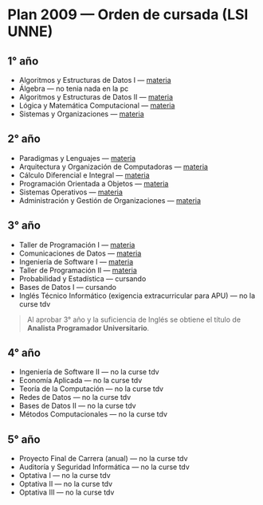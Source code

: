 # Plan 2009 — Orden de cursada (LSI UNNE)

## 1° año
- Algoritmos y Estructuras de Datos I — [materia](../Materias/Algoritmo%20y%20Estructura%20de%20datos%201/)
- Álgebra — no tenia nada en la pc
- Algoritmos y Estructuras de Datos II — [materia](../Materias/Algoritmo%20y%20Estructura%20de%20datos%202/)
- Lógica y Matemática Computacional — [materia](../Materias/Logica%20y%20Matematica%20Computacional/)
- Sistemas y Organizaciones — [materia](../Materias/Sistemas%20y%20Organizaciones/)

## 2° año
- Paradigmas y Lenguajes — [materia](../Materias/Paradigmas%20y%20Lenguajes/)
- Arquitectura y Organización de Computadoras — [materia](../Materias/Arquitectura%20de%20computadoras/)
- Cálculo Diferencial e Integral — [materia](../Materias/Calculo/)
- Programación Orientada a Objetos — [materia](../Materias/Programacion%20Orientada%20a%20Objetos/)
- Sistemas Operativos — [materia](../Materias/Sistemas%20Operativos/)
- Administración y Gestión de Organizaciones — [materia](../Materias/Administracion%20y%20Gestion%20de%20Organizaciones/)

## 3° año
- Taller de Programación I — [materia](../Materias/Taller%20de%20Programacion%201/)
- Comunicaciones de Datos — [materia](../Materias/Comunicacion%20de%20datos%201/)
- Ingeniería de Software I — [materia](../Materias/Ingenieria%20de%20Software%201/)
- Taller de Programación II — [materia](../Materias/Taller%20de%20Programacion%202/)
- Probabilidad y Estadística — cursando
- Bases de Datos I — cursando
- Inglés Técnico Informático (exigencia extracurricular para APU) — no la curse tdv

> Al aprobar 3° año y la suficiencia de Inglés se obtiene el título de **Analista Programador Universitario**.

## 4° año
- Ingeniería de Software II — no la curse tdv
- Economía Aplicada — no la curse tdv
- Teoría de la Computación — no la curse tdv
- Redes de Datos — no la curse tdv
- Bases de Datos II — no la curse tdv
- Métodos Computacionales — no la curse tdv

## 5° año
- Proyecto Final de Carrera (anual) — no la curse tdv
- Auditoría y Seguridad Informática — no la curse tdv
- Optativa I — no la curse tdv
- Optativa II — no la curse tdv
- Optativa III — no la curse tdv
